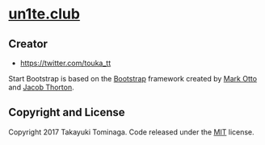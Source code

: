# [un1te.club](http://un1te.club/)

## Creator

* https://twitter.com/touka_tt

Start Bootstrap is based on the [Bootstrap](http://getbootstrap.com/) framework created by [Mark Otto](https://twitter.com/mdo) and [Jacob Thorton](https://twitter.com/fat).

## Copyright and License

Copyright 2017 Takayuki Tominaga. Code released under the [MIT](https://github.com/BlackrockDigital/startbootstrap-stylish-portfolio/blob/gh-pages/LICENSE) license.